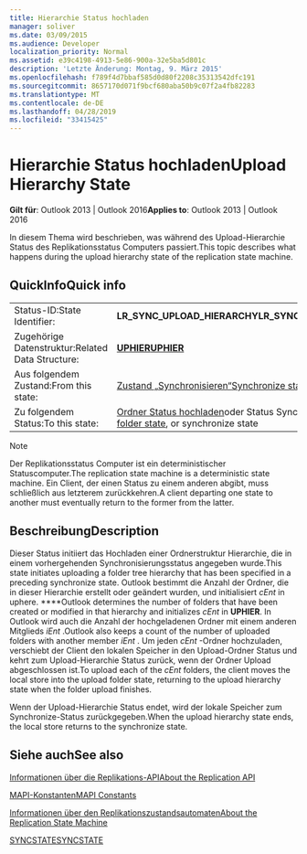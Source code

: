 ```yaml
---
title: Hierarchie Status hochladen
manager: soliver
ms.date: 03/09/2015
ms.audience: Developer
localization_priority: Normal
ms.assetid: e39c4198-4913-5e86-900a-32e5ba5d801c
description: 'Letzte Änderung: Montag, 9. März 2015'
ms.openlocfilehash: f789f4d7bbaf585d0d80f2208c35313542dfc191
ms.sourcegitcommit: 8657170d071f9bcf680aba50b9c07f2a4fb82283
ms.translationtype: MT
ms.contentlocale: de-DE
ms.lasthandoff: 04/28/2019
ms.locfileid: "33415425"
---
```

# <a name="upload-hierarchy-state"></a><span data-ttu-id="36b05-103">Hierarchie Status hochladen</span><span class="sxs-lookup"><span data-stu-id="36b05-103">Upload Hierarchy State</span></span>

  
  
<span data-ttu-id="36b05-104">**Gilt für**: Outlook 2013 | Outlook 2016</span><span class="sxs-lookup"><span data-stu-id="36b05-104">**Applies to**: Outlook 2013 | Outlook 2016</span></span> 
  
 <span data-ttu-id="36b05-105">In diesem Thema wird beschrieben, was während des Upload-Hierarchie Status des Replikationsstatus Computers passiert.</span><span class="sxs-lookup"><span data-stu-id="36b05-105">This topic describes what happens during the upload hierarchy state of the replication state machine.</span></span> 
  
## <a name="quick-info"></a><span data-ttu-id="36b05-106">QuickInfo</span><span class="sxs-lookup"><span data-stu-id="36b05-106">Quick info</span></span>

|||
|:-----|:-----|
|<span data-ttu-id="36b05-107">Status-ID:</span><span class="sxs-lookup"><span data-stu-id="36b05-107">State Identifier:</span></span>  <br/> |<span data-ttu-id="36b05-108">**LR_SYNC_UPLOAD_HIERARCHY**</span><span class="sxs-lookup"><span data-stu-id="36b05-108">**LR_SYNC_UPLOAD_HIERARCHY**</span></span> <br/> |
|<span data-ttu-id="36b05-109">Zugehörige Datenstruktur:</span><span class="sxs-lookup"><span data-stu-id="36b05-109">Related Data Structure:</span></span>  <br/> |<span data-ttu-id="36b05-110">**[UPHIER](uphier.md)**</span><span class="sxs-lookup"><span data-stu-id="36b05-110">**[UPHIER](uphier.md)**</span></span> <br/> |
|<span data-ttu-id="36b05-111">Aus folgendem Zustand:</span><span class="sxs-lookup"><span data-stu-id="36b05-111">From this state:</span></span>  <br/> |[<span data-ttu-id="36b05-112">Zustand „Synchronisieren“</span><span class="sxs-lookup"><span data-stu-id="36b05-112">Synchronize state</span></span>](synchronize-state.md) <br/> |
|<span data-ttu-id="36b05-113">Zu folgendem Status:</span><span class="sxs-lookup"><span data-stu-id="36b05-113">To this state:</span></span>  <br/> |<span data-ttu-id="36b05-114">[Ordner Status hochladen](upload-folder-state.md)oder Status Synchronisieren</span><span class="sxs-lookup"><span data-stu-id="36b05-114">[Upload folder state](upload-folder-state.md), or synchronize state</span></span>  <br/> |
   
> [!NOTE]
> <span data-ttu-id="36b05-115">Der Replikationsstatus Computer ist ein deterministischer Statuscomputer.</span><span class="sxs-lookup"><span data-stu-id="36b05-115">The replication state machine is a deterministic state machine.</span></span> <span data-ttu-id="36b05-116">Ein Client, der einen Status zu einem anderen abgibt, muss schließlich aus letzterem zurückkehren.</span><span class="sxs-lookup"><span data-stu-id="36b05-116">A client departing one state to another must eventually return to the former from the latter.</span></span> 
  
## <a name="description"></a><span data-ttu-id="36b05-117">Beschreibung</span><span class="sxs-lookup"><span data-stu-id="36b05-117">Description</span></span>

<span data-ttu-id="36b05-118">Dieser Status initiiert das Hochladen einer Ordnerstruktur Hierarchie, die in einem vorhergehenden Synchronisierungsstatus angegeben wurde.</span><span class="sxs-lookup"><span data-stu-id="36b05-118">This state initiates uploading a folder tree hierarchy that has been specified in a preceding synchronize state.</span></span> <span data-ttu-id="36b05-119">Outlook bestimmt die Anzahl der Ordner, die in dieser Hierarchie erstellt oder geändert wurden, und initialisiert *cEnt* in uphere. \*\*\*\*</span><span class="sxs-lookup"><span data-stu-id="36b05-119">Outlook determines the number of folders that have been created or modified in that hierarchy and initializes  *cEnt*  in **UPHIER**.</span></span> <span data-ttu-id="36b05-120">In Outlook wird auch die Anzahl der hochgeladenen Ordner mit einem anderen Mitglieds *iEnt* .</span><span class="sxs-lookup"><span data-stu-id="36b05-120">Outlook also keeps a count of the number of uploaded folders with another member  *iEnt*  .</span></span> <span data-ttu-id="36b05-121">Um jeden *cEnt* -Ordner hochzuladen, verschiebt der Client den lokalen Speicher in den Upload-Ordner Status und kehrt zum Upload-Hierarchie Status zurück, wenn der Ordner Upload abgeschlossen ist.</span><span class="sxs-lookup"><span data-stu-id="36b05-121">To upload each of the  *cEnt*  folders, the client moves the local store into the upload folder state, returning to the upload hierarchy state when the folder upload finishes.</span></span> 
  
<span data-ttu-id="36b05-122">Wenn der Upload-Hierarchie Status endet, wird der lokale Speicher zum Synchronize-Status zurückgegeben.</span><span class="sxs-lookup"><span data-stu-id="36b05-122">When the upload hierarchy state ends, the local store returns to the synchronize state.</span></span>
  
## <a name="see-also"></a><span data-ttu-id="36b05-123">Siehe auch</span><span class="sxs-lookup"><span data-stu-id="36b05-123">See also</span></span>



[<span data-ttu-id="36b05-124">Informationen über die Replikations-API</span><span class="sxs-lookup"><span data-stu-id="36b05-124">About the Replication API</span></span>](about-the-replication-api.md)
  
[<span data-ttu-id="36b05-125">MAPI-Konstanten</span><span class="sxs-lookup"><span data-stu-id="36b05-125">MAPI Constants</span></span>](mapi-constants.md)
  
[<span data-ttu-id="36b05-126">Informationen über den Replikationszustandsautomaten</span><span class="sxs-lookup"><span data-stu-id="36b05-126">About the Replication State Machine</span></span>](about-the-replication-state-machine.md)
  
[<span data-ttu-id="36b05-127">SYNCSTATE</span><span class="sxs-lookup"><span data-stu-id="36b05-127">SYNCSTATE</span></span>](syncstate.md)

